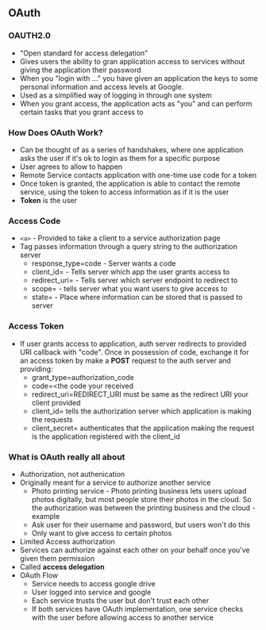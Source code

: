 ## OAuth

### OAUTH2.0
* "Open standard for access delegation"
* Gives users the ability to gran application access to services without giving the application their password
* When you "login with ..." you have given an application the keys to some personal information and access levels at Google.
* Used as a simplified way of logging in through one system
* When you grant access, the application acts as "you" and can perform certain tasks that you grant access to

### How Does OAuth Work?
* Can be thought of as a series of handshakes, where one application asks the user if it's ok to login as them for a specific purpose
* User agrees to allow to happen
* Remote Service contacts application with one-time use code for a token
* Once token is granted, the application is able to contact the remote service, using the token to access information as if it is the user
* **Token** is the user

### Access Code
* `<a>` - Provided to take a client to a service authorization page
* Tag passes information through a query string to the authorization server
  * response_type=code - Server wants a code
  * client_id=<your client id> - Tells server which app the user grants access to
  * redirect_uri=<your redirect uri> - Tells server which server endpoint to redirect to
  * scope=<list of scopes> - tells server what you want users to give access to
  * state=<anything you want>  - Place where information can be stored that is passed to server

### Access Token
* If user grants access to application, auth server redirects to provided URI callback with "code". Once in possession of code, exchange it for an access token by make a **POST** request to the auth server and providing:
  * grant_type=authorization_code
  * code=<the code your received
  * redirect_uri=REDIRECT_URI must be same as the redirect URI your client provided
  * client_id=<your client id> tells the authorization server which application is making the requests
  * client_secret=<your client secret> authenticates that the application making the request is the application registered with the client_id


### What is OAuth really all about
* Authorization, not authenication
* Originally meant for a service to authorize another service
  * Photo printing service - Photo printing business lets users upload photos digitally, but most people store their photos in the cloud. So the authorization was between the printing business and the cloud - example
  * Ask user for their username and password, but users won't do this
  * Only want to give access to certain photos
* Limited Access authorization
* Services can authorize against each other on your behalf once you've given them permission
* Called **access delegation**
* OAuth Flow 
  * Service needs to access google drive
  * User logged into service and google
  * Each service trusts the user but don't trust each other
  * If both services have OAuth implementation, one service checks with the user before allowing access to another service
